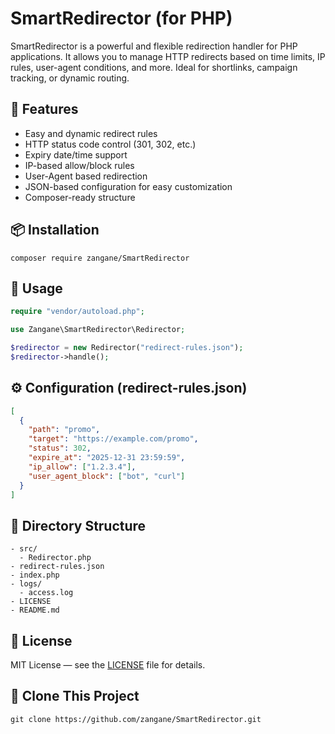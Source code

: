 # SmartRedirector (for PHP)

SmartRedirector is a powerful and flexible redirection handler for PHP applications. It allows you to manage HTTP redirects based on time limits, IP rules, user-agent conditions, and more. Ideal for shortlinks, campaign tracking, or dynamic routing.

## 🔧 Features

- Easy and dynamic redirect rules
- HTTP status code control (301, 302, etc.)
- Expiry date/time support
- IP-based allow/block rules
- User-Agent based redirection
- JSON-based configuration for easy customization
- Composer-ready structure

## 📦 Installation

```
composer require zangane/SmartRedirector
```

## 🧠 Usage

```php
require "vendor/autoload.php";

use Zangane\SmartRedirector\Redirector;

$redirector = new Redirector("redirect-rules.json");
$redirector->handle();
```

## ⚙️ Configuration (redirect-rules.json)

```json
[
  {
    "path": "promo",
    "target": "https://example.com/promo",
    "status": 302,
    "expire_at": "2025-12-31 23:59:59",
    "ip_allow": ["1.2.3.4"],
    "user_agent_block": ["bot", "curl"]
  }
]
```

## 📁 Directory Structure

```
- src/
  - Redirector.php
- redirect-rules.json
- index.php
- logs/
  - access.log
- LICENSE
- README.md
```

## 📜 License

MIT License — see the [LICENSE](LICENSE) file for details.

## 🧬 Clone This Project

```
git clone https://github.com/zangane/SmartRedirector.git
```
